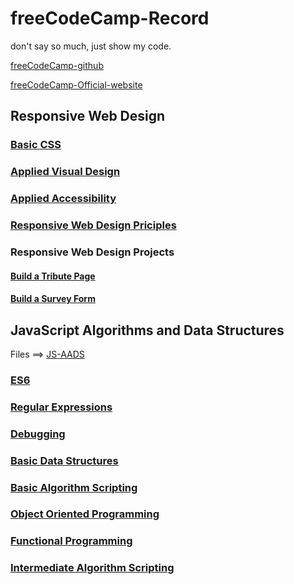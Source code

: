 <!--
 * @Author: kok-s0s
 * @Date: 2021-05-30 22:58:39
 * @LastEditTime: 2021-07-08 10:50:00
 * @Description: just Code!
-->

# freeCodeCamp-Record

don't say so much, just show my code.

[freeCodeCamp-github](https://github.com/freeCodeCamp/freeCodeCamp)

[freeCodeCamp-Official-website](https://www.freecodecamp.org/)

## Responsive Web Design

### [Basic CSS](./Notes/Responsive-Web-Design/Basic-CSS.md)

### [Applied Visual Design](./Notes/Responsive-Web-Design/Applied-Visual-Design.md)

### [Applied Accessibility](./Notes/Responsive-Web-Design/Applied-Accessibility.md)

### [Responsive Web Design Priciples](./Notes/Responsive-Web-Design/Responsive-Web-Design-Priciples.md)

### Responsive Web Design Projects

#### [Build a Tribute Page](./Notes/Responsive-Web-Design/Projects/Tribute-Page)

#### [Build a Survey Form]()

## JavaScript Algorithms and Data Structures 

Files ==> [JS-AADS](./Notes/JS-AADS)

### [ES6](./Notes/JS-AADS/ES6.md)

### [Regular Expressions](./Notes/JS-AADS/Regular-Expressions.md)

### [Debugging](./Notes/JS-AADS/Debugging.md)

### [Basic Data Structures](./Notes/JS-AADS/Basic-Data-Structures.md)

### [Basic Algorithm Scripting](./Notes/JS-AADS/Basic-Algorithm-Scripting.md)

### [Object Oriented Programming](./Notes/JS-AADS/Object-Oriented-Programming.md)

### [Functional Programming](./Notes/JS-AADS/Functional-Programming.md)

### [Intermediate Algorithm Scripting](./Notes/JS-AADS/Intermediate-Algorithm-Scripting.md)
